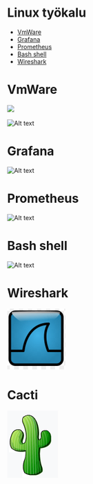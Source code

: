 <h1>Linux työkalu </h1>

- [VmWare](#VmWare)
- [Grafana](#Grafana)
- [Prometheus](#Prometheus)
- [Bash shell](#Bash-shell)
- [Wireshark](#Wireshark)

# VmWare
<img src="images/Desktop_Ubuntu_20.04.png" width="500">

![Alt text](/images/wmvare_laptopPublic2.jpg?raw=true "None")

# Grafana
![Alt text](/Graph_Grafana/images/Sieppaa6_takeSoftware_LI.jpg?raw=true "None")

# Prometheus
![Alt text](/Grafana/Prometheus-01/images/Sieppaa4-PrometheusPolku.PNG?raw=true "None")

# Bash shell
![Alt text](/images/Bash-shell.PNG?raw=true "None")

# Wireshark
![Alt text](/images/wireshark-logo.PNG?raw=true "None")

# Cacti
![Alt text](/images/cacti01.PNG?raw=true "None")
